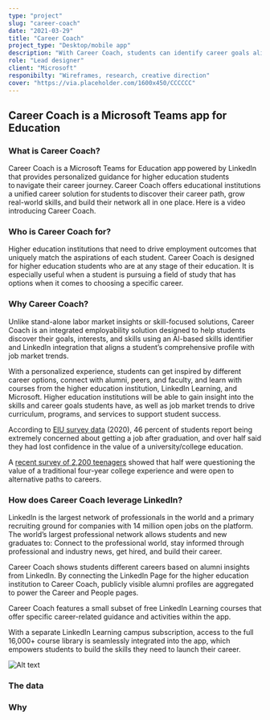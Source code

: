 ```yaml
---
type: "project"
slug: "career-coach"
date: "2021-03-29"
title: "Career Coach"
project_type: "Desktop/mobile app"
description: "With Career Coach, students can identify career goals aligned with their passions, interests, and strengths. They’ll find opportunities to develop real-world skills and connect with alumni, peers, and faculty who can support them on their career path."
role: "Lead designer"
client: "Microsoft"
responibilty: "Wireframes, research, creative direction"
cover: "https://via.placeholder.com/1600x450/CCCCCC"
---
```


## Career Coach is a Microsoft Teams app for Education

### What is Career Coach?

Career Coach is a Microsoft Teams for Education app powered by LinkedIn that provides personalized guidance for higher education students to navigate their career journey. Career Coach offers educational institutions a unified career solution for students to discover their career path, grow real-world skills, and build their network all in one place. Here is a video introducing Career Coach.

### Who is Career Coach for?

Higher education institutions that need to drive employment outcomes that uniquely match the aspirations of each student. Career Coach is designed for higher education students who are at any stage of their education. It is especially useful when a student is pursuing a field of study that has options when it comes to choosing a specific career.

### Why Career Coach?

Unlike stand-alone labor market insights or skill-focused solutions, Career Coach is an integrated employability solution designed to help students discover their goals, interests, and skills using an AI-based skills identifier and LinkedIn integration that aligns a student’s comprehensive profile with job market trends.

With a personalized experience, students can get inspired by different career options, connect with alumni, peers, and faculty, and learn with courses from the higher education institution, LinkedIn Learning, and Microsoft. Higher education institutions will be able to gain insight into the skills and career goals students have, as well as job market trends to drive curriculum, programs, and services to support student success.

According to [EIU survey data](https://edudownloads.azureedge.net/msdownloads/EIU-Microsoft-Education-Bridging-the-Digital-Divide-2020.pdf) (2020), 46 percent of students report being extremely concerned about getting a job after graduation, and over half said they had lost confidence in the value of a university/college education.

A [recent survey of 2,200 teenagers](https://www.universityworldnews.com/post.php?story=20200911084002889) showed that half were questioning the value of a traditional ­­four-year college experience and were open to alternative paths to careers.

### How does Career Coach leverage LinkedIn?

LinkedIn is the largest network of professionals in the world and a primary recruiting ground for companies with 14 million open jobs on the platform. The world’s largest professional network allows students and new graduates to: Connect to the professional world, stay informed through professional and industry news, get hired, and build their career.

Career Coach shows students different careers based on alumni insights from LinkedIn. By connecting the LinkedIn Page for the higher education institution to Career Coach, publicly visible alumni profiles are aggregated to power the Career and People pages.

Career Coach features a small subset of free LinkedIn Learning courses that offer specific career-related guidance and activities within the app.

With a separate LinkedIn Learning campus subscription, access to the full 16,000+ course library is seamlessly integrated into the app, which empowers students to build the skills they need to launch their career.

![Alt text](../images/careerCoach/AnimatedGIF-Careers-long-1040x585-1rs.gif)

### The data

### Why
